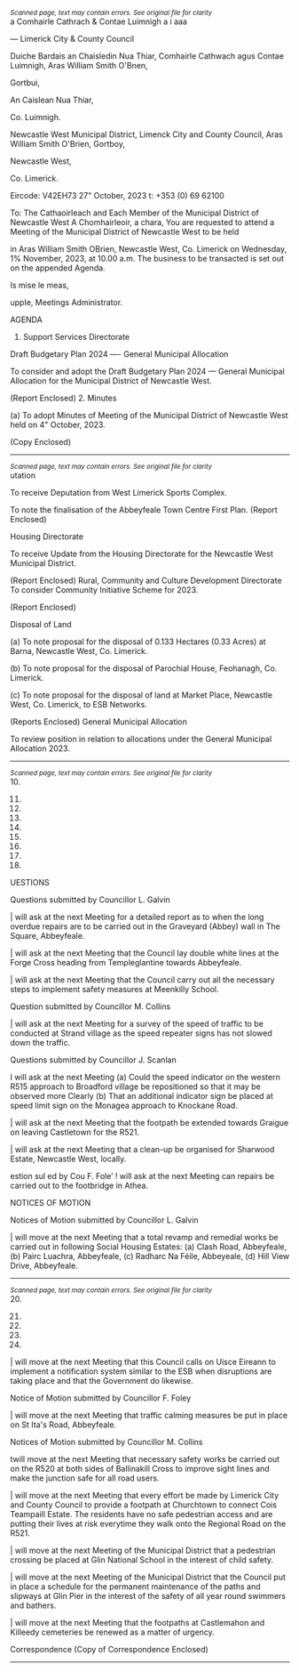 *<small>Scanned page, text may contain errors. See original file for clarity</small>*  
a Comhairle Cathrach
& Contae Luimnigh
a i aaa

— Limerick City
& County Council

Duiche Bardais an Chaisledin Nua Thiar,
Comhairle Cathwach agus Contae Luimnigh,
Aras William Smith O'Bnen,

Gortbui,

An Caislean Nua Thiar,

Co. Luimnigh.

Newcastle West Municipal District,
Limenck City and County Council,
Aras William Smith O'Brien,
Gortboy,

Newcastle West,

Co. Limerick.

Eircode: V42EH73
27" October, 2023 t: +353 (0) 69 62100

To: The Cathaoirleach and Each Member of the Municipal District of Newcastle West
A Chomhairleoir, a chara,
You are requested to attend a Meeting of the Municipal District of Newcastle West to be held

in Aras William Smith OBrien, Newcastle West, Co. Limerick on Wednesday, 1% November,
2023, at 10.00 a.m. The business to be transacted is set out on the appended Agenda.

Is mise le meas,

uppIe,
Meetings Administrator.

AGENDA

1. Support Services Directorate

Draft Budgetary Plan 2024 —- General Municipal Allocation

To consider and adopt the Draft Budgetary Plan 2024 — General Municipal Allocation for the
Municipal District of Newcastle West.

(Report Enclosed)
2. Minutes

(a) To adopt Minutes of Meeting of the Municipal District of Newcastle West held on 4"
October, 2023.

(Copy Enclosed)

---
*<small>Scanned page, text may contain errors. See original file for clarity</small>*  
utation

To receive Deputation from West Limerick Sports Complex.

To note the finalisation of the Abbeyfeale Town Centre First Plan.
(Report Enclosed)

Housing Directorate

To receive Update from the Housing Directorate for the Newcastle West Municipal
District.

(Report Enclosed)
Rural, Community and Culture Development Directorate
To consider Community Initiative Scheme for 2023.

(Report Enclosed)

Disposal of Land

(a) To note proposal for the disposal of 0.133 Hectares (0.33 Acres) at Barna,
Newcastle West, Co. Limerick.

(b) To note proposal for the disposal of Parochial House, Feohanagh, Co. Limerick.

(c) To note proposal for the disposal of land at Market Place, Newcastle West, Co.
Limerick, to ESB Networks.

(Reports Enclosed)
General Municipal Allocation

To review position in relation to allocations under the General Municipal Allocation
2023.

---
*<small>Scanned page, text may contain errors. See original file for clarity</small>*  
10.

11.

12.

13.

14.

15.

16.

17.

18.

UESTIONS

Questions submitted by Councillor L. Galvin

| will ask at the next Meeting for a detailed report as to when the long overdue
repairs are to be carried out in the Graveyard (Abbey) wall in The Square,
Abbeyfeale.

| will ask at the next Meeting that the Council lay double white lines at the Forge
Cross heading from Templeglantine towards Abbeyfeale.

| will ask at the next Meeting that the Council carry out all the necessary steps to
implement safety measures at Meenkilly School.

Question submitted by Councillor M. Collins

| will ask at the next Meeting for a survey of the speed of traffic to be conducted at
Strand village as the speed repeater signs has not slowed down the traffic.

Questions submitted by Councillor J. Scanlan

I will ask at the next Meeting (a) Could the speed indicator on the western R515
approach to Broadford village be repositioned so that it may be observed more
Clearly (b) That an additional indicator sign be placed at speed limit sign on the
Monagea approach to Knockane Road.

| will ask at the next Meeting that the footpath be extended towards Graigue on
leaving Castletown for the R521.

| will ask at the next Meeting that a clean-up be organised for Sharwood Estate,
Newcastle West, locally.

estion sul ed by Cou F. Fole’
! will ask at the next Meeting can repairs be carried out to the footbridge in Athea.

NOTICES OF MOTION

Notices of Motion submitted by Councillor L. Galvin

| will move at the next Meeting that a total revamp and remedial works be carried
out in following Social Housing Estates: (a) Clash Road, Abbeyfeale, (b) Pairc
Luachra, Abbeyfeale, (c) Radharc Na Féile, Abbeyeale, (d) Hill View Drive,
Abbeyfeale.

---
*<small>Scanned page, text may contain errors. See original file for clarity</small>*  
20.

21.

24.

25.

26.

| will move at the next Meeting that this Council calls on Uisce Eireann to implement
a notification system similar to the ESB when disruptions are taking place and that
the Government do likewise.

Notice of Motion submitted by Councillor F. Foley

| will move at the next Meeting that traffic calming measures be put in place on St Ita's
Road, Abbeyfeale.

Notices of Motion submitted by Councillor M. Collins

twill move at the next Meeting that necessary safety works be carried out on the R520
at both sides of Ballinakill Cross to improve sight lines and make the junction safe for
all road users.

| will move at the next Meeting that every effort be made by Limerick City and
County Council to provide a footpath at Churchtown to connect Cois Teampaill
Estate. The residents have no safe pedestrian access and are putting their lives at risk
everytime they walk onto the Regional Road on the R521.

| will move at the next Meeting of the Municipal District that a pedestrian crossing
be placed at Glin National School in the interest of child safety.

| will move at the next Meeting of the Municipal District that the Council put in place
a schedule for the permanent maintenance of the paths and slipways at Glin Pier in
the interest of the safety of all year round swimmers and bathers.

| will move at the next Meeting that the footpaths at Castlemahon and Killeedy
cemeteries be renewed as a matter of urgency.

Correspondence
(Copy of Correspondence Enclosed)

---
